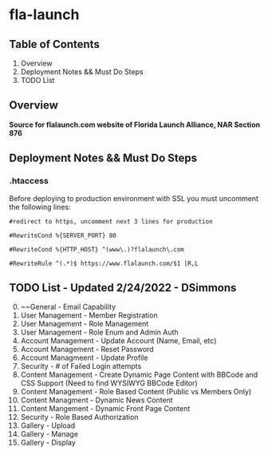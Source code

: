 # fla-launch



## Table of Contents
1. Overview
2. Deployment Notes && Must Do Steps
3. TODO List


## Overview
**Source for flalaunch.com website of Florida Launch Alliance, NAR Section 876**

## Deployment Notes && Must Do Steps

### .htaccess

Before deploying to production environment with SSL you must uncomment the following lines:

`#redirect to https, uncomment next 3 lines for production`

`#RewriteCond %{SERVER_PORT} 80`

`#RewriteCond %{HTTP_HOST} ^(www\.)?flalaunch\.com`

`#RewriteRule ^(.*)$ https://www.flalaunch.com/$1 [R,L`

## TODO List - Updated 2/24/2022 - DSimmons
0. ~~General - Email Capability
1. User Management - Member Registration
2. User Management - Role Management
3. User Management - Role Enum and Admin Auth
4. Account Management - Update Account (Name, Email, etc)
5. Account Management - Reset Password
6. Account Managmeent - Update Profile
7. Security - # of Failed Login attempts
8. Content Management - Create Dynamic Page Content with BBCode and CSS Support (Need to find WYSIWYG BBCode Editor)
9. Content Management - Role Based Content (Public vs Members Only)
10. Content Managment - Dynamic News Content
11. Content Mangement - Dynamic Front Page Content
12. Security - Role Based Authorization
13. Gallery - Upload
14. Gallery - Manage
15. Gallery - Display

